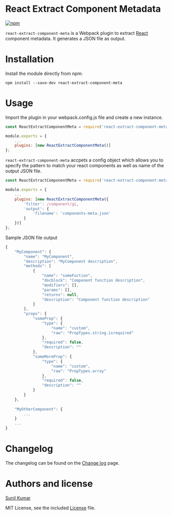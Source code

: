 # React Extract Component Metadata
[![npm](https://img.shields.io/npm/v/react-extract-component-meta.svg)](https://www.npmjs.com/package/react-extract-component-meta)

`react-extract-component-meta` is a Webpack plugin to extract [React](https://github.com/facebook/react) component metadata. It generates a JSON file as output.

# Installation

Install the module directly from npm:

```
npm install --save-dev react-extract-component-meta
```

# Usage
Import the plugin in your webpack.config.js file and create a new instance.

```Javascript
const ReactExtractComponentMeta = require('react-extract-component-meta');

module.exports = {
    ...    
    plugins: [new ReactExtractComponentMeta()]
};
```
`react-extract-component-meta` accpets a config object which allows you to specify the pattern to match your react components as well as name of the output JSON file.

```Javascript
const ReactExtractComponentMeta = require('react-extract-component-meta');

module.exports = {
    ...    
    plugins: [new ReactExtractComponentMeta({
        'filter': /component/gi,
        'output': {
            'filename': 'components-meta.json'
        }
    })]
};
```

Sample JSON file output

```Javascript
{
    "MyComponent": {
        "name": "MyComponent",
        "description": "MyComponent description",
        "methods": [
            {
                "name": "someFuction",
                "docblock": "Component function description",
                "modifiers": [],
                "params": [],
                "returns": null,
                "description": "Component function description"
            }
        ],
        "props": {
            "someProp": {
                "type": {
                    "name": "custom",
                    "raw": "PropTypes.string.isrequired"
                },
                "required": false,
                "description": ""
            },
            "someMoreProp": {
                "type": {
                    "name": "custom",
                    "raw": "PropTypes.array"
                },
                "required": false,
                "description": ""
            }
        }
    },
    
    "MyOtherComponent": {
        ...
    }
    ...
}

```

# Changelog
The changelog can be found on the [Change log](https://github.com/sun1l/react-extract-component-meta/blob/master/CHANGELOG.md) page.

# Authors and license

[Sunil Kumar](https://twitter.com/sun1lkumar)

MIT License, see the included [License](https://github.com/sun1l/react-extract-component-meta/blob/master/LICENSE) file.